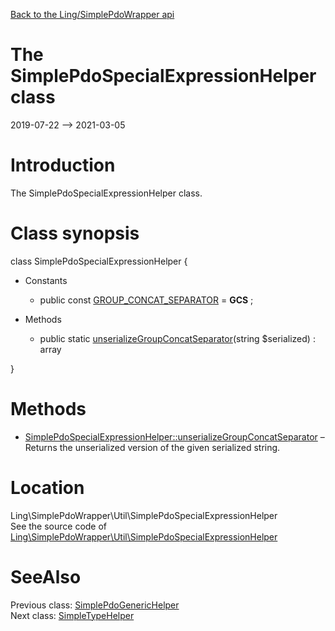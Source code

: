 [Back to the Ling/SimplePdoWrapper api](https://github.com/lingtalfi/SimplePdoWrapper/blob/master/doc/api/Ling/SimplePdoWrapper.md)



The SimplePdoSpecialExpressionHelper class
================
2019-07-22 --> 2021-03-05






Introduction
============

The SimplePdoSpecialExpressionHelper class.



Class synopsis
==============


class <span class="pl-k">SimplePdoSpecialExpressionHelper</span>  {

- Constants
    - public const [GROUP_CONCAT_SEPARATOR](#constant-GROUP_CONCAT_SEPARATOR) = __GCS__ ;

- Methods
    - public static [unserializeGroupConcatSeparator](https://github.com/lingtalfi/SimplePdoWrapper/blob/master/doc/api/Ling/SimplePdoWrapper/Util/SimplePdoSpecialExpressionHelper/unserializeGroupConcatSeparator.md)(string $serialized) : array

}






Methods
==============

- [SimplePdoSpecialExpressionHelper::unserializeGroupConcatSeparator](https://github.com/lingtalfi/SimplePdoWrapper/blob/master/doc/api/Ling/SimplePdoWrapper/Util/SimplePdoSpecialExpressionHelper/unserializeGroupConcatSeparator.md) &ndash; Returns the unserialized version of the given serialized string.





Location
=============
Ling\SimplePdoWrapper\Util\SimplePdoSpecialExpressionHelper<br>
See the source code of [Ling\SimplePdoWrapper\Util\SimplePdoSpecialExpressionHelper](https://github.com/lingtalfi/SimplePdoWrapper/blob/master/Util/SimplePdoSpecialExpressionHelper.php)



SeeAlso
==============
Previous class: [SimplePdoGenericHelper](https://github.com/lingtalfi/SimplePdoWrapper/blob/master/doc/api/Ling/SimplePdoWrapper/Util/SimplePdoGenericHelper.md)<br>Next class: [SimpleTypeHelper](https://github.com/lingtalfi/SimplePdoWrapper/blob/master/doc/api/Ling/SimplePdoWrapper/Util/SimpleTypeHelper.md)<br>
